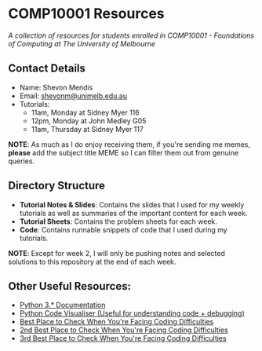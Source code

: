 # COMP10001 Resources
_A collection of resources for students enrolled in COMP10001 - Foundations of Computing at The University of Melbourne_

## Contact Details
* Name: Shevon Mendis
* Email: shevonm@unimelb.edu.au
* Tutorials: 
   * 11am, Monday   at Sidney Myer 116
   * 12pm, Monday   at John Medley G05
   * 11am, Thursday at Sidney Myer 117
   
**NOTE**: As much as I do enjoy receiving them, if you're sending me memes, **please** add the subject title MEME so I can filter them out from genuine queries.

## Directory Structure
* **Tutorial Notes & Slides**: Contains the slides that I used for my weekly tutorials as well as summaries of the important content for each week.
* **Tutorial Sheets**: Contains the problem sheets for each week.
* **Code**: Contains runnable snippets of code that I used during my tutorials.

**NOTE**: Except for week 2, I will only be pushing notes and selected solutions to this repository at the end of each week.

## Other Useful Resources:
* [Python 3.* Documentation](https://docs.python.org/3/library/index.html)
* [Python Code Visualiser (Useful for understanding code + debugging)](http://pythontutor.com/visualize.html#mode=edit)
* [Best Place to Check When You're Facing Coding Difficulties](https://www.google.com/)
* [2nd Best Place to Check When You're Facing Coding Difficulties](https://stackoverflow.com/)
* [3rd Best Place to Check When You're Facing Coding Difficulties](https://www.youtube.com/watch?v=dQw4w9WgXcQ)
